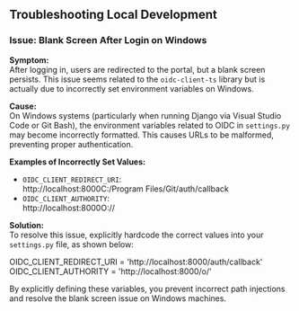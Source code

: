 ## Troubleshooting Local Development

### Issue: Blank Screen After Login on Windows

**Symptom:**  
After logging in, users are redirected to the portal, but a blank screen persists. This issue seems related to the `oidc-client-ts` library but is actually due to incorrectly set environment variables on Windows.

**Cause:**  
On Windows systems (particularly when running Django via Visual Studio Code or Git Bash), the environment variables related to OIDC in `settings.py` may become incorrectly formatted. This causes URLs to be malformed, preventing proper authentication.

**Examples of Incorrectly Set Values:**
- `OIDC_CLIENT_REDIRECT_URI`:  
  http://localhost:8000C:/Program Files/Git/auth/callback
- `OIDC_CLIENT_AUTHORITY`:  
  http://localhost:8000O://

**Solution:**  
To resolve this issue, explicitly hardcode the correct values into your `settings.py` file, as shown below:

OIDC_CLIENT_REDIRECT_URI = 'http://localhost:8000/auth/callback'<br>
OIDC_CLIENT_AUTHORITY = 'http://localhost:8000/o/'

By explicitly defining these variables, you prevent incorrect path injections and resolve the blank screen issue on Windows machines.